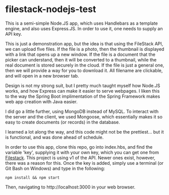 # filestack-nodejs-test
This is a semi-simple Node.JS app, which uses Handlebars as a template engine, and also uses Express.JS. In order to use it, one needs to supply an API key.

This is just a demonstration app, but the idea is that using the FileStack API, we can upload five files. If the file is a photo, then the thumbnail is displayed with a link that opens up a new window. If the file is a document that the picker can understand, then it will be converted to a thumbnail, while the real document is stored securely in the cloud. If the file is just a general one, then we will provide a way for you to download it. All filename are clickable, and will open in a new browser tab.

Design is not my strong suit, but I pretty much taught myself how Node.JS works, and how Express can make it easier to serve webpages. I liken this to the way the Spring Boot implimentation of the Spring Framework makes web app creation with Java easier.

I did go a little further, using MongoDB instead of MySQL. To interact with the server and the client, we used Mongoose, which essentially makes it so easy to create documents (or records) in the database.

I learned a lot along the way, and this code might not be the prettiest... but it is functional, and was done ahead of schedule.

In order to use this app, clone this repo, go into index.hbs, and find the variable 'key', supplying it with your own key, which you can get one from [Filestack](https://www.filestack.com/). This project is using v1 of the API. Newer ones exist, however, there was a reason for this. Once the key is added, simply use a terminal (or Git Bash on Windows) and type in the following:

`npm install && npm start`

Then, navigating to http://localhost:3000 in your web browser.
